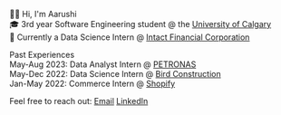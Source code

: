 👋🏽 Hi, I'm Aarushi <br />
🎓 3rd year Software Engineering student @ the [University of Calgary](https://www.ucalgary.ca/)  <br />
💼 Currently a Data Science Intern @ [Intact Financial Corporation](https://www.intactfc.com/)    <br />


Past Experiences  <br />
May-Aug 2023: Data Analyst Intern @ [PETRONAS](https://www.petronas.com/) <br />
May-Dec 2022: Data Science Intern @ [Bird Construction](https://www.bird.ca/) <br />
Jan-May 2022: Commerce Intern @ [Shopify](https://www.shopify.com/) <br />

Feel free to reach out: [Email](mailto:aarushiRC14@gmail.com) [LinkedIn](https://www.linkedin.com/in/aarushi-roychoudhury/)





